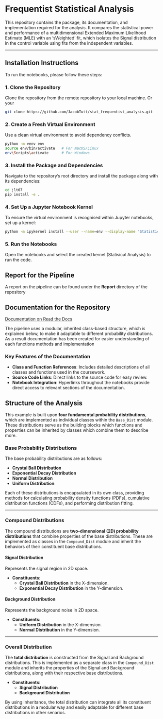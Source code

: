# Frequentist Statistical Analysis

This repository contains the package, its documentation, and implementation required for the analysis. It compares the statistical power and performance of a multidimensional Extended Maximum Likelihood Estimate (MLE) with an ‘sWeighted’ fit, which isolates the Signal distribution in the control variable using fits from the independent variables.

---

## Installation Instructions

To run the notebooks, please follow these steps:

### 1. Clone the Repository

Clone the repository from the remote repository to your local machine.
Or your 
```bash
git clone https://github.com/JacobTutt/stat_frequentist_analysis.git
```

### 2. Create a Fresh Virtual Environment
Use a clean virtual environment to avoid dependency conflicts.
```bash
python -m venv env
source env/bin/activate   # For macOS/Linux
env\Scripts\activate      # For Windows
```

### 3. Install the Package and Dependencies
Navigate to the repository’s root directory and install the package along with its dependencies:
```bash
cd jlt67
pip install -e .
```

### 4. Set Up a Jupyter Notebook Kernel
To ensure the virtual environment is recognised within Jupyter notebooks, set up a kernel:
```bash
python -m ipykernel install --user --name=env --display-name "Statistical Analysis"
```

### 5. Run the Notebooks
Open the notebooks and select the created kernel (Statisical Analysis) to run the code.

## Report for the Pipeline

A report on the pipeline can be found under the **Report** directory of the repository

## Documentation for the Repository

[Documentation on Read the Docs](https://stat-frequentist-analysis.readthedocs.io/en/latest/)

The pipeline uses a modular, inherited class-based structure, which is explained below, to make it adaptable to different probability distributions. As a result documentation has been created for easier understanding of each functions methods and implementation

### Key Features of the Documentation

- **Class and Function References**: Includes detailed descriptions of all classes and functions used in the coursework.
- **Source Code Links**: Direct links to the source code for easy review.
- **Notebook Integration**: Hyperlinks throughout the notebooks provide direct access to relevant sections of the documentation.


## Structure of the Analysis

This example is built upon **four fundamental probability distributions**, which are implemented as individual classes within the `Base_Dist` module. These distributions serve as the building blocks which functions and properties can be inherited by classes which combine them to describe more.

### Base Probability Distributions

The base probability distributions are as follows:

- **Crystal Ball Distribution**
- **Exponential Decay Distribution**
- **Normal Distribution**
- **Uniform Distribution**

Each of these distributions is encapsulated in its own class, providing methods for calculating probability density functions (PDFs), cumulative distribution functions (CDFs), and performing distribution fitting.

---

### Compound Distributions

The compound distributions are **two-dimensional (2D) probability distributions** that combine properties of the base distributions. These are implemented as classes in the `Compound_Dist` module and inherit the behaviors of their constituent base distributions.

#### Signal Distribution
Represents the signal region in 2D space.
- **Constituents**:
  - **Crystal Ball Distribution** in the X-dimension.
  - **Exponential Decay Distribution** in the Y-dimension.

#### Background Distribution
Represents the background noise in 2D space.
- **Constituents**:
  - **Uniform Distribution** in the X-dimension.
  - **Normal Distribution** in the Y-dimension.

---

### Overall Distribution

The **total distribution** is constructed from the Signal and Background distributions. This is implemented as a separate class in the `Compound_Dist` module and inherits the properties of the Signal and Background distributions, along with their respective base distributions.

- **Constituents**:
  - **Signal Distribution**
  - **Background Distribution**

By using inheritance, the total distribution can integrate all its constituent distributions in a modular way and easily adaptable for different base distributions in other senarios.



